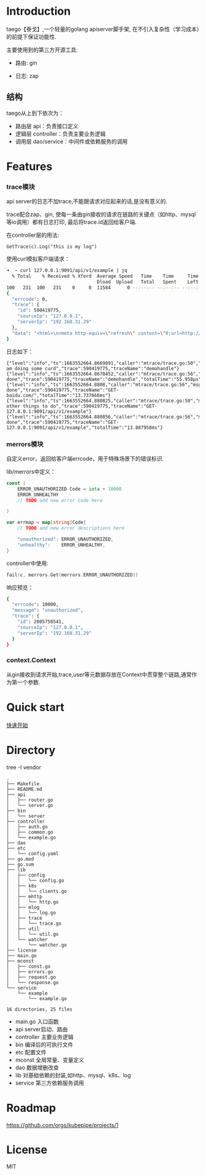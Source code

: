 # Introduction

taego【泰戈】,一个轻量的golang apiserver脚手架, 在不引入复杂性（学习成本）的前提下保证功能性.

主要使用到的第三方开源工具:

* 路由: gin

* 日志: zap

## 结构

taego从上到下依次为：

* 路由层 api：负责接口定义
* 逻辑层 controller：负责主要业务逻辑
* 调用层 dao/service：中间件或依赖服务的调用

# Features

### trace模块

api server的日志不加trace,不能跟请求对应起来的话,是没有意义的.

trace配合zap、gin, 使每一条由gin接收的请求在链路的关键点（如http、mysql等io调用）都有日志打印, 最后将trace.id返回给客户端.

在controller层的用法:
```
GetTrace(c).Log("this is my log")
```

使用curl模拟客户端请求：

```bash
➜  ~ curl 127.0.0.1:9091/api/v1/example | jq
  % Total    % Received % Xferd  Average Speed   Time    Time     Time  Current
                                 Dload  Upload   Total   Spent    Left  Speed
100   231  100   231    0     0  11584      0 --:--:-- --:--:-- --:--:-- 16500
{
  "errcode": 0,
  "trace": {
    "id": 590419775,
    "sourceIp": "127.0.0.1",
    "serverIp": "192.168.31.29"
  },
  "data": "<html>\n<meta http-equiv=\"refresh\" content=\"0;url=http://www.baidu.com/\">\n</html>\n"
}
```

日志如下：

```
{"level":"info","ts":1663552664.8669891,"caller":"mtrace/trace.go:50","msg":"i am doing some curd","trace":590419775,"traceName":"demohandle"}
{"level":"info","ts":1663552664.8670452,"caller":"mtrace/trace.go:56","msg":"step done","trace":590419775,"traceName":"demohandle","totalTime":"55.958µs"}
{"level":"info","ts":1663552664.8808,"caller":"mtrace/trace.go:56","msg":"step done","trace":590419775,"traceName":"GET-baidu.com/","totalTime":"13.737666ms"}
{"level":"info","ts":1663552664.880825,"caller":"mtrace/trace.go:50","msg":"some other things to do","trace":590419775,"traceName":"GET-127.0.0.1:9091/api/v1/example"}
{"level":"info","ts":1663552664.880856,"caller":"mtrace/trace.go:56","msg":"step done","trace":590419775,"traceName":"GET-127.0.0.1:9091/api/v1/example","totalTime":"13.887958ms"}
```

### merrors模块

自定义error，返回给客户端errcode，用于特殊场景下的错误标识.

lib/merrors中定义：

```go
const (
	ERROR_UNAUTHORIZED Code = iota + 10000
	ERROR_UNHEALTHY
	// TODO add new error code here

)

var errmap = map[string]Code{
	// TODO add new error descriptions here

	"unauthorized": ERROR_UNAUTHORIZED,
	"unhealthy":    ERROR_UNHEALTHY,
}
```

controller中使用:

```go
fail(c, merrors.Get(merrors.ERROR_UNAUTHORIZED))
```

响应预览：

```bash
{
  "errcode": 10000,
  "message": "unauthorized",
  "trace": {
    "id": 2005758541,
    "sourceIp": "127.0.0.1",
    "serverIp": "192.168.31.29"
  }
}
```

### context.Context

从gin接收到请求开始,trace,user等元数据存放在Context中贯穿整个链路,通常作为第一个参数.

# Quick start

[快速开始](docs/quick-start.md)

# Directory

tree -I vendor
```
.
├── Makefile
├── README.md
├── api
│   ├── router.go
│   └── server.go
├── bin
│   └── server
├── controller
│   ├── auth.go
│   ├── common.go
│   └── example.go
├── dao
├── etc
│   └── config.yaml
├── go.mod
├── go.sum
├── lib
│   ├── config
│   │   └── config.go
│   ├── k8s
│   │   └── clients.go
│   ├── mhttp
│   │   └── http.go
│   ├── mlog
│   │   └── log.go
│   ├── trace
│   │   └── trace.go
│   ├── util
│   │   └── util.go
│   └── watcher
│       └── watcher.go
├── license
├── main.go
├── mconst
│   ├── const.go
│   ├── errors.go
│   ├── request.go
│   └── response.go
└── service
    └── example
        └── example.go

16 directories, 25 files
```

* main.go 入口函数
* api server启动、路由
* controller 主要业务逻辑
* bin 编译后的可执行文件
* etc 配置文件
* mconst 全局常量、变量定义
* dao 数据增删改查
* lib 对基础依赖的封装,如http、mysql、k8s、log
* service 第三方依赖服务调用

# Roadmap 

https://github.com/orgs/kubepipe/projects/1

# License

MIT

